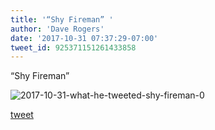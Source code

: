 ```yaml
---
title: '“Shy Fireman” '
author: 'Dave Rogers'
date: '2017-10-31 07:37:29-07:00'
tweet_id: 925371151261433858
---
```

“Shy Fireman”

![2017-10-31-what-he-tweeted-shy-fireman-0](/heap/2017-10-31-what-he-tweeted-shy-fireman-0.jpg)

[tweet](https://twitter.com/yukondude/status/925371151261433858)
